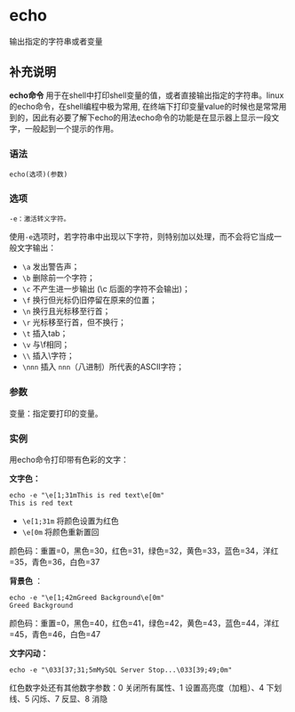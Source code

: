 echo
===

输出指定的字符串或者变量

## 补充说明

**echo命令** 用于在shell中打印shell变量的值，或者直接输出指定的字符串。linux的echo命令，在shell编程中极为常用, 在终端下打印变量value的时候也是常常用到的，因此有必要了解下echo的用法echo命令的功能是在显示器上显示一段文字，一般起到一个提示的作用。

###  语法 

```shell
echo(选项)(参数)
```

###  选项 

```shell
-e：激活转义字符。
```

使用`-e`选项时，若字符串中出现以下字符，则特别加以处理，而不会将它当成一般文字输出：

- `\a` 发出警告声；
- `\b` 删除前一个字符；
- `\c` 不产生进一步输出 (\c 后面的字符不会输出)；
- `\f` 换行但光标仍旧停留在原来的位置；
- `\n` 换行且光标移至行首；
- `\r` 光标移至行首，但不换行；
- `\t` 插入tab；
- `\v` 与\f相同；
- `\\` 插入\字符；
- `\nnn` 插入 `nnn`（八进制）所代表的ASCII字符；

###  参数 

变量：指定要打印的变量。

###  实例 

用echo命令打印带有色彩的文字：

 **文字色：** 

```shell
echo -e "\e[1;31mThis is red text\e[0m"
This is red text
```

*   `\e[1;31m` 将颜色设置为红色
*   `\e[0m` 将颜色重新置回

颜色码：重置=0，黑色=30，红色=31，绿色=32，黄色=33，蓝色=34，洋红=35，青色=36，白色=37

 **背景色** ：

```shell
echo -e "\e[1;42mGreed Background\e[0m"
Greed Background
```

颜色码：重置=0，黑色=40，红色=41，绿色=42，黄色=43，蓝色=44，洋红=45，青色=46，白色=47

 **文字闪动：** 

```shell
echo -e "\033[37;31;5mMySQL Server Stop...\033[39;49;0m"
```

红色数字处还有其他数字参数：0 关闭所有属性、1 设置高亮度（加粗）、4 下划线、5 闪烁、7 反显、8 消隐



